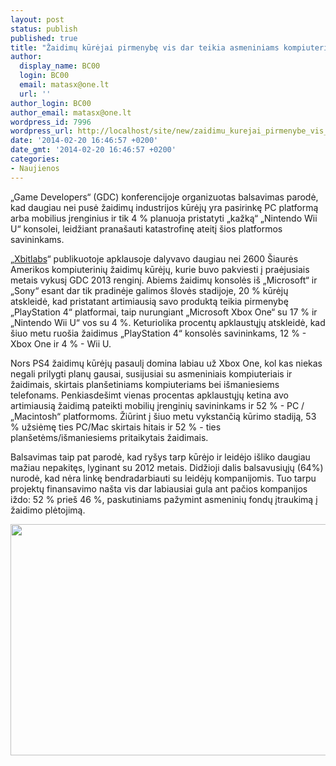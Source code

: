 ```yaml
---
layout: post
status: publish
published: true
title: "Žaidimų kūrėjai pirmenybę vis dar teikia asmeniniams kompiuteriams"
author:
  display_name: BC00
  login: BC00
  email: matasx@one.lt
  url: ''
author_login: BC00
author_email: matasx@one.lt
wordpress_id: 7996
wordpress_url: http://localhost/site/new/zaidimu_kurejai_pirmenybe_vis_dar_teikia_asmeniniams_kompiuteriams/
date: '2014-02-20 16:46:57 +0200'
date_gmt: '2014-02-20 16:46:57 +0200'
categories:
- Naujienos
---
```

<p>
	&bdquo;Game Developers&ldquo; (GDC) konferencijoje organizuotas balsavimas parodė, kad daugiau nei pusė žaidimų industrijos kūrėjų yra pasirinkę PC platformą arba mobilius įrenginius ir tik 4 % planuoja pristatyti &bdquo;kažką&ldquo; &bdquo;Nintendo Wii U&ldquo; konsolei, leidžiant prana&scaron;auti katastrofinę ateitį &scaron;ios platformos savininkams.</p>
<p>
	&bdquo;<a href="http://www.xbitlabs.com/news/multimedia/display/20140218220715_Over_Half_of_Game_Developers_Working_on_New_Titles_for_PCs_Mobile_Devices.html">Xbitlabs</a>&ldquo; publikuotoje apklausoje dalyvavo daugiau nei 2600 &Scaron;iaurės Amerikos kompiuterinių žaidimų kūrėjų, kurie buvo pakviesti į praėjusiais metais vykusį GDC 2013 renginį. Abiems žaidimų konsolės i&scaron; &bdquo;Microsoft&ldquo; ir &bdquo;Sony&ldquo; esant dar tik pradinėje galimos &scaron;lovės stadijoje, 20 % kūrėjų atskleidė, kad pristatant artimiausią savo produktą teikia pirmenybę &bdquo;PlayStation 4&ldquo; platformai, taip nurungiant &bdquo;Microsoft Xbox One&ldquo; su 17 % ir &bdquo;Nintendo Wii U&ldquo; vos su 4 %. Keturiolika procentų apklaustųjų atskleidė, kad &scaron;iuo metu ruo&scaron;ia žaidimus &bdquo;PlayStation 4&ldquo; konsolės savininkams, 12 % - Xbox One ir 4 % - Wii U.</p>
<p>
	Nors PS4 žaidimų kūrėjų pasaulį domina labiau už Xbox One, kol kas niekas negali prilygti planų gausai, susijusiai su asmeniniais kompiuteriais ir žaidimais, skirtais plan&scaron;etiniams kompiuteriams bei i&scaron;maniesiems telefonams. Penkiasde&scaron;imt vienas procentas apklaustųjų ketina avo artimiausią žaidimą pateikti mobilių įrenginių savininkams ir 52 % - PC / &bdquo;Macintosh&ldquo; platformoms. Žiūrint į &scaron;iuo metu vykstančią kūrimo stadiją, 53 % užsiėmę ties PC/Mac skirtais hitais ir 52 % - ties plan&scaron;etėms/i&scaron;maniesiems pritaikytais žaidimais.</p>
<p>
	Balsavimas taip pat parodė, kad ry&scaron;ys tarp kūrėjo ir leidėjo i&scaron;liko daugiau mažiau nepakitęs, lyginant su 2012 metais. Didžioji dalis balsavusiųjų (64%) nurodė, kad nėra linkę bendradarbiauti su leidėjų kompanijomis. Tuo tarpu projektų finansavimo na&scaron;ta vis dar labiausiai gula ant pačios kompanijos iždo: 52 % prie&scaron; 46 %, paskutiniams pažymint asmeninių fondų įtraukimą į žaidimo plėtojimą.</p>
<p>
	<img alt="" src="http://technews.lt/userfiles/1791350-pc_gaming_master_race.jpg" style="width: 520px; height: 370px;" /></p>
